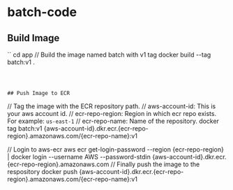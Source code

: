 # batch-code

## Build Image
``
cd app
// Build the image named batch with v1 tag
docker build --tag batch:v1 .
```



## Push Image to ECR
```
// Tag the image with the ECR repository path.
// aws-account-id: This is your aws account id.
// ecr-repo-region: Region in which ecr repo exists. For example: `us-east-1`
// ecr-repo-name: Name of the repository.
docker tag batch:v1 {aws-account-id}.dkr.ecr.{ecr-repo-region}.amazonaws.com/{ecr-repo-name}:v1

// Login to aws-ecr
aws ecr get-login-password --region {ecr-repo-region} | docker login --username AWS --password-stdin {aws-account-id}.dkr.ecr.{ecr-repo-region}.amazonaws.com
// Finally push the image to the respository
docker push {aws-account-id}.dkr.ecr.{ecr-repo-region}.amazonaws.com/{ecr-repo-name}:v1
```
